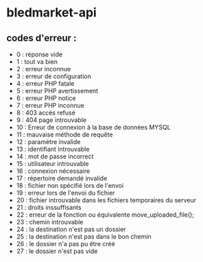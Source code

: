 # bledmarket-api

## codes d'erreur :
- 0 : réponse vide
- 1 : tout va bien
- 2 : erreur inconnue
- 3 : erreur de configuration
- 4 : erreur PHP fatale
- 5 : erreur PHP avertissement
- 6 : erreur PHP notice
- 7 : erreur PHP inconnue
- 8 : 403 accès refusé
- 9 : 404 page introuvable
- 10 : Erreur de connexion à la base de données MYSQL
- 11 : mauvaise méthode de requête
- 12 : paramètre invalide
- 13 : identifiant introuvable
- 14 : mot de passe incorrect
- 15 : utilisateur introuvable
- 16 : connexion nécessaire
- 17 : répertoire demandé invalide
- 18 : fichier non spécifié lors de l'envoi
- 19 : erreur lors de l'envoi du fichier
- 20 : fichier introuvable dans les fichiers temporaires du serveur
- 21 : droits inssuffisants
- 22 : erreur de la fonction ou équivalente move_uploaded_file();
- 23 : chemin introuvable
- 24 : la destination n'est pas un dossier
- 25 : la destination n'est pas dans le bon chemin
- 26 : le dossier n'a pas pu être créé
- 27 : le dossier n'est pas vide